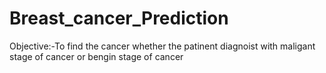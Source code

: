 # Breast_cancer_Prediction
Objective:-To find the cancer whether the patinent diagnoist with maligant stage of cancer  or bengin stage of cancer
